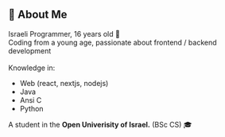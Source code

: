 ## 💫 About Me
Israeli Programmer, 16 years old 🎈<br>
Coding from a young age, passionate about frontend / backend development<br><br>
Knowledge in: 
* Web (react, nextjs, nodejs)
* Java
* Ansi C
* Python
  
A student in the **Open Univerisity of Israel.** (BSc CS) 🎓<br>
